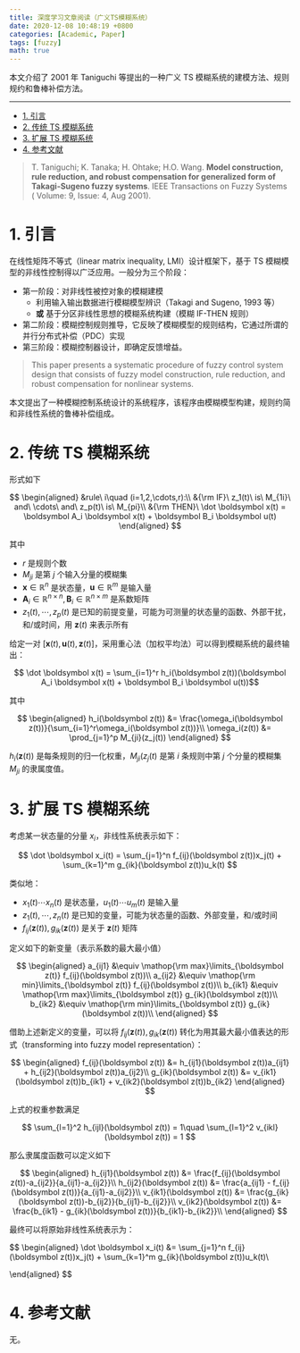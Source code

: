 ```yaml
---
title: 深度学习文章阅读（广义TS模糊系统）
date: 2020-12-08 10:48:19 +0800
categories: [Academic, Paper]
tags: [fuzzy]
math: true
---
```


本文介绍了 2001 年 Taniguchi 等提出的一种广义 TS 模糊系统的建模方法、规则规约和鲁棒补偿方法。

<!--more-->

---
- [1. 引言](#1-引言)
- [2. 传统 TS 模糊系统](#2-传统-ts-模糊系统)
- [3. 扩展 TS 模糊系统](#3-扩展-ts-模糊系统)
- [4. 参考文献](#4-参考文献)

> T. Taniguchi; K. Tanaka; H. Ohtake; H.O. Wang. **Model construction, rule reduction, and robust compensation for generalized form of Takagi-Sugeno fuzzy systems**. IEEE Transactions on Fuzzy Systems ( Volume: 9, Issue: 4, Aug 2001).

# 1. 引言

在线性矩阵不等式（linear matrix inequality, LMI）设计框架下，基于 TS 模糊模型的非线性控制得以广泛应用。一般分为三个阶段：

- 第一阶段：对非线性被控对象的模糊建模
  - 利用输入输出数据进行模糊模型辨识（Takagi and Sugeno, 1993 等）
  - **或** 基于分区非线性思想的模糊系统构建（模糊 IF-THEN 规则）
- 第二阶段：模糊控制规则推导，它反映了模糊模型的规则结构，它通过所谓的并行分布式补偿（PDC）实现
- 第三阶段：模糊控制器设计，即确定反馈增益。

> This paper presents a systematic procedure of fuzzy control system design that consists of fuzzy model construction, rule reduction, and robust compensation for nonlinear systems. 
 
本文提出了一种模糊控制系统设计的系统程序，该程序由模糊模型构建，规则约简和非线性系统的鲁棒补偿组成。

# 2. 传统 TS 模糊系统

形式如下

$$
\begin{aligned}
  &rule\ i\quad (i=1,2,\cdots,r):\\
  &{\rm IF}\ z_1(t)\ is\ M_{1i}\ and\ \cdots\ and\ z_p(t)\ is\ M_{pi}\\
  &{\rm THEN}\ \dot \boldsymbol x(t) = \boldsymbol A_i \boldsymbol x(t) + \boldsymbol B_i \boldsymbol u(t)
\end{aligned}
$$

其中

- $r$ 是规则个数
- $M_{ji}$ 是第 $j$ 个输入分量的模糊集
- $\boldsymbol x\in \mathbb R^n$ 是状态量，$\boldsymbol u\in \mathbb R^m$ 是输入量
- $\boldsymbol A_i\in \mathbb R^{n\times n}, \boldsymbol B_i\in \mathbb R^{n\times m}$ 是系数矩阵
- $z_1(t),\cdots,z_p(t)$ 是已知的前提变量，可能为可测量的状态量的函数、外部干扰，和/或时间，用 $\boldsymbol z(t)$ 来表示所有

给定一对 $[\boldsymbol x(t),\boldsymbol u(t),\boldsymbol z(t)]$，采用重心法（加权平均法）可以得到模糊系统的最终输出：

$$
\dot \boldsymbol x(t) = \sum_{i=1}^r h_i(\boldsymbol z(t))(\boldsymbol A_i \boldsymbol x(t) + \boldsymbol B_i \boldsymbol u(t))$$

其中

$$
\begin{aligned}
  h_i(\boldsymbol z(t)) &= \frac{\omega_i(\boldsymbol z(t))}{\sum_{i=1}^r\omega_i(\boldsymbol z(t))}\\
  \omega_i(z(t)) &= \prod_{j=1}^p M_{ji}(z_j(t))
\end{aligned}
$$

$h_i(\boldsymbol z(t))$ 是每条规则的归一化权重，$M_{ji}(z_j(t)$ 是第 $i$ 条规则中第 $j$ 个分量的模糊集 $M_{ji}$ 的隶属度值。

# 3. 扩展 TS 模糊系统

考虑某一状态量的分量 $x_i$，非线性系统表示如下：

$$
\dot \boldsymbol x_i(t) = \sum_{j=1}^n f_{ij}(\boldsymbol z(t))x_j(t) + \sum_{k=1}^m g_{ik}(\boldsymbol z(t))u_k(t)
$$

类似地：

- $x_1(t)\cdots x_n(t)$ 是状态量，$u_1(t)\cdots u_m(t)$ 是输入量
- $z_1(t),\cdots,z_n(t)$ 是已知的变量，可能为状态量的函数、外部变量，和/或时间
- $f_{ij}(\boldsymbol z(t)), g_{ik}(\boldsymbol z(t))$ 是关于 $\boldsymbol z(t)$ 矩阵

定义如下的新变量（表示系数的最大最小值）

$$
\begin{aligned}
  a_{ij1} &\equiv \mathop{\rm max}\limits_{\boldsymbol z(t)} f_{ij}(\boldsymbol z(t))\\
  a_{ij2} &\equiv \mathop{\rm min}\limits_{\boldsymbol z(t)} f_{ij}(\boldsymbol z(t))\\
  b_{ik1} &\equiv \mathop{\rm max}\limits_{\boldsymbol z(t)} g_{ik}(\boldsymbol z(t))\\
  b_{ik2} &\equiv \mathop{\rm min}\limits_{\boldsymbol z(t)} g_{ik}(\boldsymbol z(t))\\
\end{aligned}
$$

借助上述新定义的变量，可以将 $f_{ij}(\boldsymbol z(t)), g_{ik}(\boldsymbol z(t))$ 转化为用其最大最小值表达的形式（transforming into fuzzy model representation）：

$$
\begin{aligned}
  f_{ij}(\boldsymbol z(t)) &= h_{ij1}(\boldsymbol z(t))a_{ij1} + h_{ij2}(\boldsymbol z(t))a_{ij2}\\
  g_{ik}(\boldsymbol z(t)) &= v_{ik1}(\boldsymbol z(t))b_{ik1} + v_{ik2}(\boldsymbol z(t))b_{ik2}
\end{aligned}
$$

上式的权重参数满足

$$
\sum_{l=1}^2 h_{ijl}(\boldsymbol z(t)) = 1\quad \sum_{l=1}^2 v_{ikl}(\boldsymbol z(t)) = 1
$$

那么隶属度函数可以定义如下

$$
\begin{aligned}
h_{ij1}(\boldsymbol z(t)) &= \frac{f_{ij}(\boldsymbol z(t))-a_{ij2}}{a_{ij1}-a_{ij2}}\\
h_{ij2}(\boldsymbol z(t)) &= \frac{a_{ij1} - f_{ij}(\boldsymbol z(t))}{a_{ij1}-a_{ij2}}\\
v_{ik1}(\boldsymbol z(t)) &= \frac{g_{ik}(\boldsymbol z(t))-b_{ij2}}{b_{ij1}-b_{ij2}}\\
v_{ik2}(\boldsymbol z(t)) &= \frac{b_{ik1} - g_{ik}(\boldsymbol z(t))}{b_{ik1}-b_{ik2}}\\
\end{aligned}
$$

最终可以将原始非线性系统表示为：

$$
\begin{aligned}
\dot \boldsymbol x_i(t) &= \sum_{j=1}^n f_{ij}(\boldsymbol z(t))x_j(t) + \sum_{k=1}^m g_{ik}(\boldsymbol z(t))u_k(t)\\

\end{aligned}
$$

# 4. 参考文献

无。